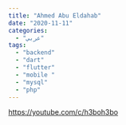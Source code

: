 ```yaml
---
title: "Ahmed Abu Eldahab"
date: "2020-11-11"
categories:
  - "عربي"
tags:
  - "backend"
  - "dart"
  - "flutter"
  - "mobile "
  - "mysql"
  - "php"
---
```


https://youtube.com/c/h3boh3bo
